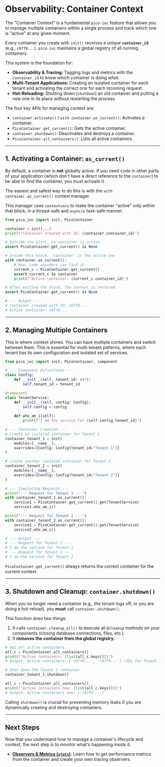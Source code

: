 # Observability: Container Context

The "Container Context" is a fundamental `pico-ioc` feature that allows you to manage multiple containers within a single process and track which one is "active" at any given moment.

Every container you create with `init()` receives a unique **`container_id`** (e.g., `c67f8...`). `pico-ioc` maintains a global registry of all running containers.

This system is the foundation for:
* **Observability & Tracing:** Tagging logs and metrics with the `container_id` to know *which* container is doing *what*.
* **Multi-Tenant Applications:** Creating an isolated container for each tenant and activating the correct one for each incoming request.
* **Hot-Reloading:** Shutting down (`shutdown`) an old container and putting a new one in its place without restarting the process.

The four key APIs for managing context are:
* `container.activate()` / `with container.as_current()`: Activates a container.
* `PicoContainer.get_current()`: Gets the active container.
* `container.shutdown()`: Deactivates and destroys a container.
* `PicoContainer.all_containers()`: Lists all active containers.

---

## 1. Activating a Container: `as_current()`

By default, a container is **not** globally active. If you need code in other parts of your application (which don't have a direct reference to the `container`) to be able to find the container, you must activate it.

The easiest and safest way to do this is with the `with container.as_current()` context manager.

This manager uses `contextvars` to make the container "active" only within that block, in a thread-safe and `asyncio` task-safe manner.

```python
from pico_ioc import init, PicoContainer

container = init(...)
print(f"Container created with ID: {container.container_id}")

# Outside the block, no container is active
assert PicoContainer.get_current() is None

# Inside this block, 'container' is the active one
with container.as_current():
    # Now, code anywhere can find it
    current_c = PicoContainer.get_current()
    assert current_c is container
    print(f"Active container: {current_c.container_id}")

# After exiting the block, the context is restored
assert PicoContainer.get_current() is None

# --- Output ---
# Container created with ID: c67f8...
# Active container: c67f8...
````

-----

## 2\. Managing Multiple Containers

This is where context shines. You can have multiple containers and switch between them. This is essential for multi-tenant patterns, where each tenant has its own configuration and isolated set of services.

```python
from pico_ioc import init, PicoContainer, component

# --- Component Definitions ---
class Config:
    def __init__(self, tenant_id: str):
        self.tenant_id = tenant_id

@component
class TenantService:
    def __init__(self, config: Config):
        self.config = config
    
    def who_am_i(self):
        print(f"I am the service for {self.config.tenant_id}")

# --- Container Creation ---
# Create an isolated container for Tenant 1
container_tenant_1 = init(
    modules=[__name__],
    overrides={Config: Config(tenant_id="Tenant-1")}
)

# Create another isolated container for Tenant 2
container_tenant_2 = init(
    modules=[__name__],
    overrides={Config: Config(tenant_id="Tenant-2")}
)

# --- Simulating Requests ---
print("--- Request for Tenant 1 ---")
with container_tenant_1.as_current():
    service1 = PicoContainer.get_current().get(TenantService)
    service1.who_am_i()

print("--- Request for Tenant 2 ---")
with container_tenant_2.as_current():
    service2 = PicoContainer.get_current().get(TenantService)
    service2.who_am_i()

# --- Output ---
# --- Request for Tenant 1 ---
# I am the service for Tenant-1
# --- Request for Tenant 2 ---
# I am the service for Tenant-2
```

`PicoContainer.get_current()` always returns the correct container for the current context.

-----

## 3\. Shutdown and Cleanup: `container.shutdown()`

When you no longer need a container (e.g., the tenant logs off, or you are doing a hot-reload), you **must** call `container.shutdown()`.

This function does two things:

1.  It calls `container.cleanup_all()` to execute all `@cleanup` methods on your components (closing database connections, files, etc.).
2.  It **removes the container from the global registry.**

<!-- end list -->

```python
# Get all active containers
all_c = PicoContainer.all_containers()
print(f"Active containers: {list(all_c.keys())}")
# Output: Active containers: ['c67f8...', 'c67f9...'] (IDs for Tenant 1 and 2)

# Shut down the Tenant 1 container
container_tenant_1.shutdown()

all_c = PicoContainer.all_containers()
print(f"Active containers now: {list(all_c.keys())}")
# Output: Active containers now: ['c67f9...']
```

Calling `shutdown()` is crucial for preventing memory leaks if you are dynamically creating and destroying containers.

-----

## Next Steps

Now that you understand how to manage a container's lifecycle and context, the next step is to monitor what's happening *inside* it.

  * **[Observers & Metrics (`stats`)](./observers-metrics.md)**: Learn how to get performance metrics from the container and create your own tracing observers.

